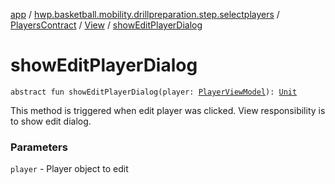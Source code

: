 [app](../../../index.md) / [hwp.basketball.mobility.drillpreparation.step.selectplayers](../../index.md) / [PlayersContract](../index.md) / [View](index.md) / [showEditPlayerDialog](.)

# showEditPlayerDialog

`abstract fun showEditPlayerDialog(player: `[`PlayerViewModel`](../../../hwp.basketball.mobility.entitiy.player/-player-view-model/index.md)`): `[`Unit`](https://kotlinlang.org/api/latest/jvm/stdlib/kotlin/-unit/index.html)

This method is triggered when edit player was clicked.
View responsibility is to show edit dialog.

### Parameters

`player` - Player object to edit